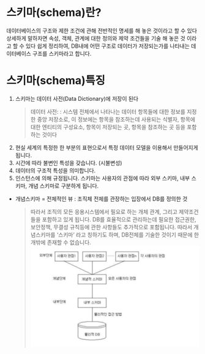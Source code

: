 # 스키마(schema)란?
데이터베이스의 구조와 제한 조건에 관해 전반적인 명세를 해 놓은 것이라고 할 수 있다
상세하게 말하자면 속성, 객체, 관계에 대한 정의와 제약 조건들을 기술 해 놓은 것 이라고 할 수 있다
쉽게 정리하여, DB내에 어떤 구조로 데이터가 저장되는가를 나타내는 데이터베이스 구조를 스키마라고 합니다.

# 스키마(schema)특징
1. 스키마는 데이터 사전(Data Dictionary)에 저장이 된다
   >데이터 사전: : 시스템 전체에서 나타나는 데이터 항목들에 대한 정보를 지정한 중앙 저장소로,
   >이 정보에는 항목을 참조하는데 사용되는 식별자, 항목에 대한 엔티티의 구성요소, 항목이 저장되는 곳, 항목을 참조하는 곳 등을 포함하는 것이다
2. 현실 세계의 특정한 한 부분의 표현으로서 특정 데이터 모델을 이용해서 만들어지게 됩니다.
3. 시간에 따라 불변인 특성을 갖습니다. (시불변성)
4. 데이터의 구조적 특성을 의미합니다.
5. 인스턴스에 의해 규정됩니다.
스키마는 사용자의 관점에 따라 외부 스키마, 내부 스키마, 개념 스키마로 구분하게 됩니다.
* 개념스키마 = 전체적인 뷰 : 조직체 전체를 관장하는 입장에서 DB를 정의한 것
   >따라서 조직의 모든 응용시스템에서 필요로 하는 개체 관계, 그리고 제약조건들을 포함하고 있게 됩니다.
   >DB를 효율적으로 관리하는데 필요한 접근권한, 보안정책, 무결성 규칙등에 관한 사항들도 추가적으로 포함됩니다.
   >따라서 개념스키마를 ‘스키마’ 라고 칭하기도 하며, DB전체를 기술한 것이기 때문에 한 개밖에 존재할 수 없습니다.
   >![스크린샷](https://github.com/boxinthechaos/Link1/blob/main/%EC%8A%A4%ED%81%AC%EB%A6%B0%EC%83%B7%202024-09-12%20172306.png)
